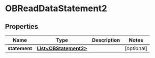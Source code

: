 

# OBReadDataStatement2

## Properties

Name | Type | Description | Notes
------------ | ------------- | ------------- | -------------
**statement** | [**List&lt;OBStatement2&gt;**](OBStatement2.md) |  |  [optional]



